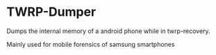 # TWRP-Dumper
Dumps the internal memory of a android phone while in twrp-recovery.

Mainly used for mobile forensics of samsung smartphones
